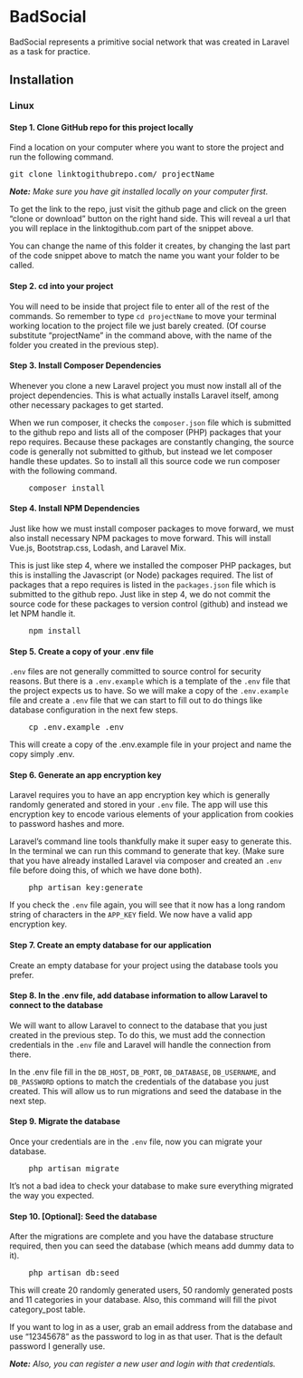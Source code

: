 <h1>BadSocial</h1>
<p>
    BadSocial represents a primitive social network that was created in Laravel as a task for practice.
</p>

<h2>Installation</h2>

<h3>Linux</h3>



<h4>Step 1. Clone GitHub repo for this project locally</h4>
<p>
    Find a location on your computer where you want to store the project and run the following command. 
</p>
<pre>git clone linktogithubrepo.com/ projectName</pre>
<p>
    <em>
        <strong>Note:</strong> Make sure you have git installed locally on your computer first.
    </em>
</p>
<p>
    To get the link to the repo, just visit the github page and click on the green “clone or download” button on the right hand side. This will reveal a url that you will replace in the linktogithub.com part of the snippet above.
</p>
<p>    
    You can change the name of this folder it creates, by changing the last part of the code snippet above to match the name you want your folder to be called.
</p>



<h4>Step 2. cd into your project</h4>
<p>
    You will need to be inside that project file to enter all of the rest of the commands. So remember to type <code>cd projectName</code> to move your terminal working location to the project file we just barely created. (Of course substitute “projectName” in the command above, with the name of the folder you created in the previous step).
</p>



<h4>Step 3. Install Composer Dependencies</h4>
<p>
    Whenever you clone a new Laravel project you must now install all of the project dependencies. This is what actually installs Laravel itself, among other necessary packages to get started.
</p>
<p>
    When we run composer, it checks the <code>composer.json</code> file which is submitted to the github repo and lists all of the composer (PHP) packages that your repo requires. Because these packages are constantly changing, the source code is generally not submitted to github, but instead we let composer handle these updates. So to install all this source code we run composer with the following command.
</p>
<pre>
    composer install
</pre>



<h4>Step 4. Install NPM Dependencies</h4>
<p>
    Just like how we must install composer packages to move forward, we must also install necessary NPM packages to move forward. This will install Vue.js, Bootstrap.css, Lodash, and Laravel Mix.
</p>
<p>
    This is just like step 4, where we installed the composer PHP packages, but this is installing the Javascript (or Node) packages required. The list of packages that a repo requires is listed in the <code>packages.json</code> file which is submitted to the github repo. Just like in step 4, we do not commit the source code for these packages to version control (github) and instead we let NPM handle it.
</p>
<pre>
    npm install
</pre>



<h4>Step 5. Create a copy of your .env file</h4>
<p>
    <code>.env</code> files are not generally committed to source control for security reasons. But there is a <code>.env.example</code> which is a template of the <code>.env</code> file that the project expects us to have. So we will make a copy of the <code>.env.example</code> file and create a <code>.env</code> file that we can start to fill out to do things like database configuration in the next few steps.
</p>
<pre>
    cp .env.example .env
</pre>
<p>
    This will create a copy of the .env.example file in your project and name the copy simply .env.
</p>



<h4>Step 6. Generate an app encryption key</h4>
<p>
    Laravel requires you to have an app encryption key which is generally randomly generated and stored in your <code>.env</code> file. The app will use this encryption key to encode various elements of your application from cookies to password hashes and more.
</p>
<p>
    Laravel’s command line tools thankfully make it super easy to generate this. In the terminal we can run this command to generate that key. (Make sure that you have already installed Laravel via composer and created an <code>.env</code> file before doing this, of which we have done both).
</p>
<pre>
    php artisan key:generate
</pre>
<p>
    If you check the <code>.env</code> file again, you will see that it now has a long random string of characters in the <code>APP_KEY</code> field. We now have a valid app encryption key.
</p>



<h4>Step 7. Create an empty database for our application</h4>
<p>
    Create an empty database for your project using the database tools you prefer.
</p>



<h4>Step 8. In the .env file, add database information to allow Laravel to connect to the database</h4>
<p>
    We will want to allow Laravel to connect to the database that you just created in the previous step. To do this, we must add the connection credentials in the <code>.env</code> file and Laravel will handle the connection from there.
</p>
<p>
    In the .env file fill in the <code>DB_HOST</code>, <code>DB_PORT</code>, <code>DB_DATABASE</code>, <code>DB_USERNAME</code>, and <code>DB_PASSWORD</code> options to match the credentials of the database you just created. This will allow us to run migrations and seed the database in the next step.
</p>



<h4>Step 9. Migrate the database</h4>
<p>
    Once your credentials are in the <code>.env</code> file, now you can migrate your database.
</p>
<pre>
    php artisan migrate
</pre>
<p>
    It’s not a bad idea to check your database to make sure everything migrated the way you expected.
</p>



<h4>Step 10. [Optional]: Seed the database</h4>
<p>
    After the migrations are complete and you have the database structure required, then you can seed the database (which means add dummy data to it).
</p>
<pre>
    php artisan db:seed
</pre>
<p>
    This will create 20 randomly generated users, 50 randomly generated posts and 11 categories in your database. Also, this command will fill the pivot category_post table. 
</p>
<p>
    If you want to log in as a user, grab an email address from the database and use “12345678” as the password to log in as that user. That is the default password I generally use.
</p>
<p>
    <em>
        <strong>Note:</strong> Also, you can register a new user and login with that credentials.
    </em>
</p>
